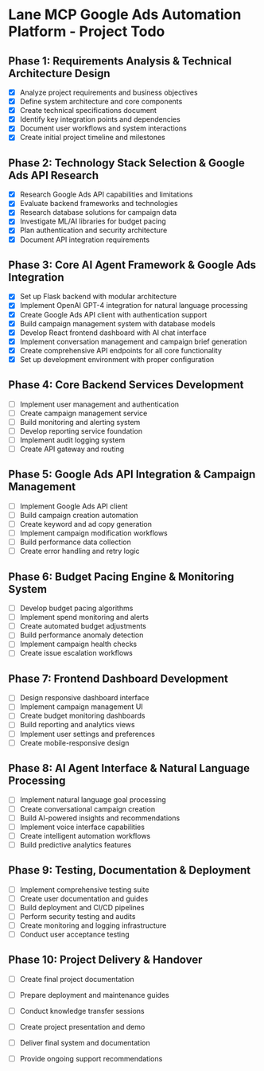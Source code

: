 # Lane MCP Google Ads Automation Platform - Project Todo

## Phase 1: Requirements Analysis & Technical Architecture Design
- [x] Analyze project requirements and business objectives
- [x] Define system architecture and core components
- [x] Create technical specifications document
- [x] Identify key integration points and dependencies
- [x] Document user workflows and system interactions
- [x] Create initial project timeline and milestones

## Phase 2: Technology Stack Selection & Google Ads API Research
- [x] Research Google Ads API capabilities and limitations
- [x] Evaluate backend frameworks and technologies
- [x] Research database solutions for campaign data
- [x] Investigate ML/AI libraries for budget pacing
- [x] Plan authentication and security architecture
- [x] Document API integration requirements

## Phase 3: Core AI Agent Framework & Google Ads Integration
- [x] Set up Flask backend with modular architecture
- [x] Implement OpenAI GPT-4 integration for natural language processing
- [x] Create Google Ads API client with authentication support
- [x] Build campaign management system with database models
- [x] Develop React frontend dashboard with AI chat interface
- [x] Implement conversation management and campaign brief generation
- [x] Create comprehensive API endpoints for all core functionality
- [x] Set up development environment with proper configuration

## Phase 4: Core Backend Services Development
- [ ] Implement user management and authentication
- [ ] Create campaign management service
- [ ] Build monitoring and alerting system
- [ ] Develop reporting service foundation
- [ ] Implement audit logging system
- [ ] Create API gateway and routing

## Phase 5: Google Ads API Integration & Campaign Management
- [ ] Implement Google Ads API client
- [ ] Build campaign creation automation
- [ ] Create keyword and ad copy generation
- [ ] Implement campaign modification workflows
- [ ] Build performance data collection
- [ ] Create error handling and retry logic

## Phase 6: Budget Pacing Engine & Monitoring System
- [ ] Develop budget pacing algorithms
- [ ] Implement spend monitoring and alerts
- [ ] Create automated budget adjustments
- [ ] Build performance anomaly detection
- [ ] Implement campaign health checks
- [ ] Create issue escalation workflows

## Phase 7: Frontend Dashboard Development
- [ ] Design responsive dashboard interface
- [ ] Implement campaign management UI
- [ ] Create budget monitoring dashboards
- [ ] Build reporting and analytics views
- [ ] Implement user settings and preferences
- [ ] Create mobile-responsive design

## Phase 8: AI Agent Interface & Natural Language Processing
- [ ] Implement natural language goal processing
- [ ] Create conversational campaign creation
- [ ] Build AI-powered insights and recommendations
- [ ] Implement voice interface capabilities
- [ ] Create intelligent automation workflows
- [ ] Build predictive analytics features

## Phase 9: Testing, Documentation & Deployment
- [ ] Implement comprehensive testing suite
- [ ] Create user documentation and guides
- [ ] Build deployment and CI/CD pipelines
- [ ] Perform security testing and audits
- [ ] Create monitoring and logging infrastructure
- [ ] Conduct user acceptance testing

## Phase 10: Project Delivery & Handover
- [ ] Create final project documentation
- [ ] Prepare deployment and maintenance guides
- [ ] Conduct knowledge transfer sessions
- [ ] Create project presentation and demo
- [ ] Deliver final system and documentation
- [ ] Provide ongoing support recommendations

